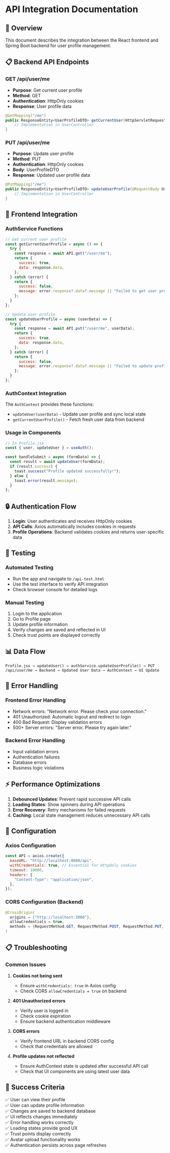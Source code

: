# API Integration Documentation

## 🎯 Overview

This document describes the integration between the React frontend and Spring Boot backend for user profile management.

## 📋 Backend API Endpoints

### GET /api/user/me

- **Purpose**: Get current user profile
- **Method**: GET
- **Authentication**: HttpOnly cookies
- **Response**: User profile data

```java
@GetMapping("/me")
public ResponseEntity<UserProfileDTO> getCurrentUser(HttpServletRequest request) {
    // Implementation in UserController
}
```

### PUT /api/user/me

- **Purpose**: Update user profile
- **Method**: PUT
- **Authentication**: HttpOnly cookies
- **Body**: UserProfileDTO
- **Response**: Updated user profile data

```java
@PutMapping("/me")
public ResponseEntity<UserProfileDTO> updateUserProfile(@RequestBody UserProfileDTO userProfileDTO, HttpServletRequest request) {
    // Implementation in UserController
}
```

## 🔧 Frontend Integration

### AuthService Functions

```javascript
// Get current user profile
const getCurrentUserProfile = async () => {
  try {
    const response = await API.get("/user/me");
    return {
      success: true,
      data: response.data,
    };
  } catch (error) {
    return {
      success: false,
      message: error.response?.data?.message || "Failed to get user profile",
    };
  }
};

// Update user profile
const updateUserProfile = async (userData) => {
  try {
    const response = await API.put("/user/me", userData);
    return {
      success: true,
      data: response.data,
    };
  } catch (error) {
    return {
      success: false,
      message: error.response?.data?.message || "Failed to update profile",
    };
  }
};
```

### AuthContext Integration

The `AuthContext` provides these functions:

- `updateUser(userData)` - Update user profile and sync local state
- `getCurrentUserProfile()` - Fetch fresh user data from backend

### Usage in Components

```jsx
// In Profile.jsx
const { user, updateUser } = useAuth();

const handleSubmit = async (formData) => {
  const result = await updateUser(formData);
  if (result.success) {
    toast.success("Profile updated successfully!");
  } else {
    toast.error(result.message);
  }
};
```

## 🔒 Authentication Flow

1. **Login**: User authenticates and receives HttpOnly cookies
2. **API Calls**: Axios automatically includes cookies in requests
3. **Profile Operations**: Backend validates cookies and returns user-specific data

## 🧪 Testing

### Automated Testing

- Run the app and navigate to `/api-test.html`
- Use the test interface to verify API integration
- Check browser console for detailed logs

### Manual Testing

1. Login to the application
2. Go to Profile page
3. Update profile information
4. Verify changes are saved and reflected in UI
5. Check trust points are displayed correctly

## 📊 Data Flow

```
Profile.jsx → updateUser() → authService.updateUserProfile() → PUT /api/user/me → Backend → Updated User Data → AuthContext → UI Update
```

## 🚨 Error Handling

### Frontend Error Handling

- Network errors: "Network error. Please check your connection."
- 401 Unauthorized: Automatic logout and redirect to login
- 400 Bad Request: Display validation errors
- 500+ Server errors: "Server error. Please try again later."

### Backend Error Handling

- Input validation errors
- Authentication failures
- Database errors
- Business logic violations

## ⚡ Performance Optimizations

1. **Debounced Updates**: Prevent rapid successive API calls
2. **Loading States**: Show spinners during API operations
3. **Error Recovery**: Retry mechanisms for failed requests
4. **Caching**: Local state management reduces unnecessary API calls

## 🔧 Configuration

### Axios Configuration

```javascript
const API = axios.create({
  baseURL: "http://localhost:8080/api",
  withCredentials: true, // Essential for HttpOnly cookies
  timeout: 10000,
  headers: {
    "Content-Type": "application/json",
  },
});
```

### CORS Configuration (Backend)

```java
@CrossOrigin(
  origins = {"http://localhost:3000"},
  allowCredentials = true,
  methods = {RequestMethod.GET, RequestMethod.POST, RequestMethod.PUT, RequestMethod.DELETE}
)
```

## 📋 Troubleshooting

### Common Issues

1. **Cookies not being sent**

   - Ensure `withCredentials: true` in Axios config
   - Check CORS `allowCredentials = true` on backend

2. **401 Unauthorized errors**

   - Verify user is logged in
   - Check cookie expiration
   - Ensure backend authentication middleware

3. **CORS errors**

   - Verify frontend URL in backend CORS config
   - Check that credentials are allowed

4. **Profile updates not reflected**
   - Ensure AuthContext state is updated after successful API call
   - Check that UI components are using latest user data

## 🎉 Success Criteria

✅ User can view their profile  
✅ User can update profile information  
✅ Changes are saved to backend database  
✅ UI reflects changes immediately  
✅ Error handling works correctly  
✅ Loading states provide good UX  
✅ Trust points display correctly  
✅ Avatar upload functionality works  
✅ Authentication persists across page refreshes

